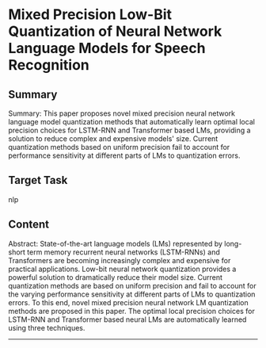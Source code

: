 # Mixed Precision Low-Bit Quantization of Neural Network Language Models for Speech Recognition

## Summary

Summary: This paper proposes novel mixed precision neural network language model quantization methods that automatically learn optimal local precision choices for LSTM-RNN and Transformer based LMs, providing a solution to reduce complex and expensive models' size. Current quantization methods based on uniform precision fail to account for performance sensitivity at different parts of LMs to quantization errors.


## Target Task

nlp

## Content

Abstract: State-of-the-art language models (LMs) represented by long-short term memory recurrent neural networks (LSTM-RNNs) and Transformers are becoming increasingly complex and expensive for practical applications. Low-bit neural network quantization provides a powerful solution to dramatically reduce their model size. Current quantization methods are based on uniform precision and fail to account for the varying performance sensitivity at different parts of LMs to quantization errors. To this end, novel mixed precision neural network LM quantization methods are proposed in this paper. The optimal local precision choices for LSTM-RNN and Transformer based neural LMs are automatically learned using three techniques.



---


